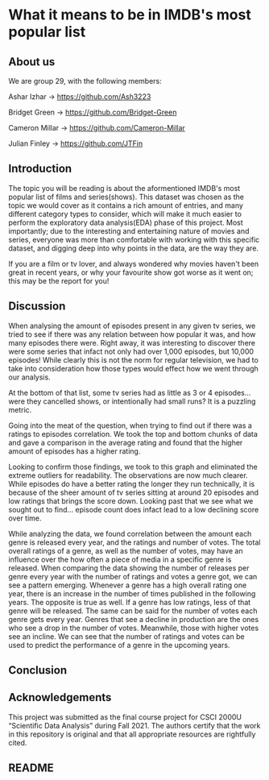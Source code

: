 # What it means to be in IMDB's most popular list

## About us
We are group 29, with the following members:

Ashar Izhar -> https://github.com/Ash3223

Bridget Green -> https://github.com/Bridget-Green

Cameron Millar -> https://github.com/Cameron-Millar

Julian Finley -> https://github.com/JTFin

## Introduction
The topic you will be reading is about the aformentioned IMDB's most popular list of films and series(shows). This dataset was chosen as the topic we would cover as it contains a rich amount of entries, and many different category types to consider, which will make it much easier to perform the exploratory data analysis(EDA) phase of this project. Most importantly; due to the interesting and entertaining nature of movies and series, everyone was more than comfortable with working with this specific dataset, and digging deep into why points in the data, are the way they are.

If you are a film or tv lover, and always wondered why movies haven't been great in recent years, or why your favourite show got worse as it went on; this may be the report for you!

## Discussion
When analysing the amount of episodes present in any given tv series, we tried to see if there was any relation between how popular it was, and how many episodes there were. Right away, it was interesting to discover there were some series that infact not only had over 1,000 episodes, but 10,000 episodes! While clearly this is not the norm for regular television, we had to take into consideration how those types would effect how we went through our analysis.

At the bottom of that list, some tv series had as little as 3 or 4 episodes... were they cancelled shows, or intentionally had small runs? It is a puzzling metric.

Going into the meat of the question, when trying to find out if there was a ratings to episodes correlation. We took the top and bottom chunks of data and gave a comparison in the average rating and found that the higher amount of episodes has a higher rating.

Looking to confirm those findings, we took to this graph and eliminated the extreme outliers for readability. The observations are now much clearer. While episodes do have a better rating the longer they run technically, it is because of the sheer amount of tv series sitting at around 20 episodes and low ratings that brings the score down. Looking past that we see what we sought out to find... episode count does infact lead to a low declining score over time.




While analyzing the data, we found correlation between the amount each genre is released every year, and the ratings and number of votes. The total overall ratings of a genre, as well as the number of votes, may have an influence over the how often a piece of media in a specific genre is released. When comparing the data showing the number of releases per genre every year with the number of ratings and votes a genre got, we can see a pattern emerging. Whenever a genre has a high overall rating one year, there is an increase in the number of times published in the following years. The opposite is true as well. If a genre has low ratings, less of that genre will be released. The same can be said for the number of votes each genre gets every year. Genres that see a decline in production are the ones who see a drop in the number of votes. Meanwhile, those with higher votes see an incline. We can see that the number of ratings and votes can be used to predict the performance of a genre in the upcoming years.

## Conclusion

## Acknowledgements
This project was submitted as the final course project for CSCI 2000U “Scientific 
Data Analysis” during Fall 2021. The authors certify that the work in this 
repository is original and that all appropriate resources are rightfully cited.

## README
